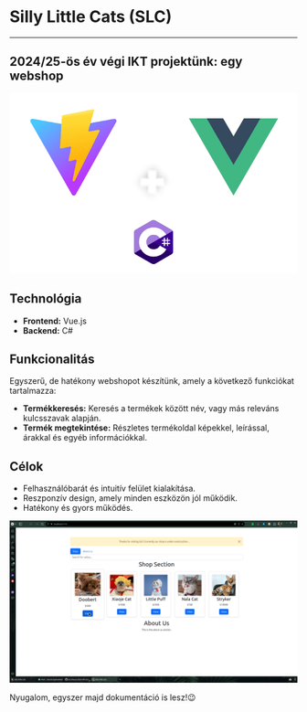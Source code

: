 # Silly Little Cats (SLC)
---

## 2024/25-ös év végi IKT projektünk: egy webshop

[![Stack image](Photoroom-20250222_223006.png)](Photoroom-20250222_223006.png)

## Technológia

*   **Frontend:** Vue.js
*   **Backend:** C#

## Funkcionalitás

Egyszerű, de hatékony webshopot készítünk, amely a következő funkciókat tartalmazza:

*   **Termékkeresés:** Keresés a termékek között név, vagy más releváns kulcsszavak alapján.
*   **Termék megtekintése:** Részletes termékoldal képekkel, leírással, árakkal és egyéb információkkal.

## Célok

*   Felhasználóbarát és intuitív felület kialakítása.
*   Reszponzív design, amely minden eszközön jól működik.
*   Hatékony és gyors működés.

[![screeny](screenshot.png)](screenshot.png)

Nyugalom, egyszer majd dokumentáció is lesz!😉
